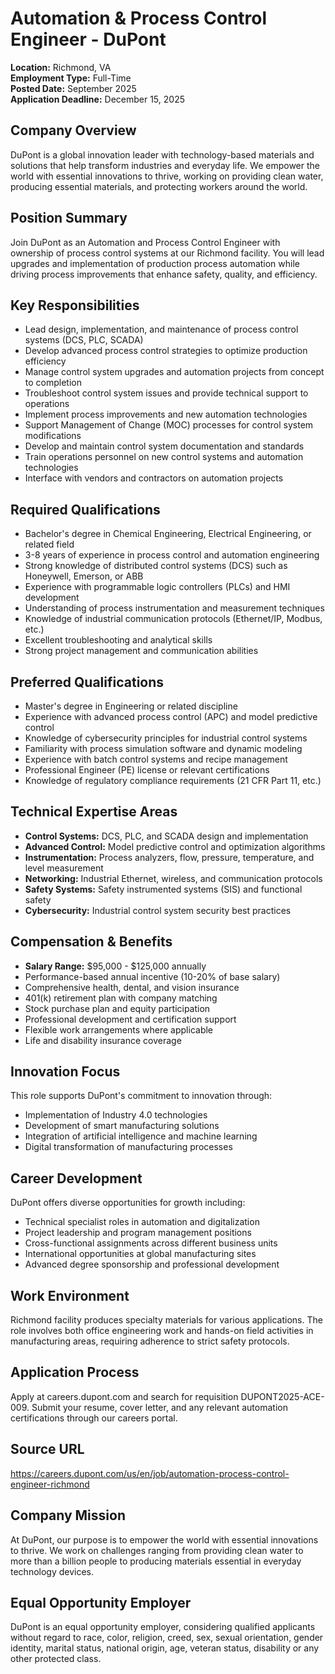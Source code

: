 # Automation & Process Control Engineer - DuPont
**Location:** Richmond, VA  
**Employment Type:** Full-Time  
**Posted Date:** September 2025  
**Application Deadline:** December 15, 2025  

## Company Overview
DuPont is a global innovation leader with technology-based materials and solutions that help transform industries and everyday life. We empower the world with essential innovations to thrive, working on providing clean water, producing essential materials, and protecting workers around the world.

## Position Summary
Join DuPont as an Automation and Process Control Engineer with ownership of process control systems at our Richmond facility. You will lead upgrades and implementation of production process automation while driving process improvements that enhance safety, quality, and efficiency.

## Key Responsibilities
- Lead design, implementation, and maintenance of process control systems (DCS, PLC, SCADA)
- Develop advanced process control strategies to optimize production efficiency
- Manage control system upgrades and automation projects from concept to completion
- Troubleshoot control system issues and provide technical support to operations
- Implement process improvements and new automation technologies
- Support Management of Change (MOC) processes for control system modifications
- Develop and maintain control system documentation and standards
- Train operations personnel on new control systems and automation technologies
- Interface with vendors and contractors on automation projects

## Required Qualifications
- Bachelor's degree in Chemical Engineering, Electrical Engineering, or related field
- 3-8 years of experience in process control and automation engineering
- Strong knowledge of distributed control systems (DCS) such as Honeywell, Emerson, or ABB
- Experience with programmable logic controllers (PLCs) and HMI development
- Understanding of process instrumentation and measurement techniques
- Knowledge of industrial communication protocols (Ethernet/IP, Modbus, etc.)
- Excellent troubleshooting and analytical skills
- Strong project management and communication abilities

## Preferred Qualifications
- Master's degree in Engineering or related discipline
- Experience with advanced process control (APC) and model predictive control
- Knowledge of cybersecurity principles for industrial control systems
- Familiarity with process simulation software and dynamic modeling
- Experience with batch control systems and recipe management
- Professional Engineer (PE) license or relevant certifications
- Knowledge of regulatory compliance requirements (21 CFR Part 11, etc.)

## Technical Expertise Areas
- **Control Systems:** DCS, PLC, and SCADA design and implementation
- **Advanced Control:** Model predictive control and optimization algorithms
- **Instrumentation:** Process analyzers, flow, pressure, temperature, and level measurement
- **Networking:** Industrial Ethernet, wireless, and communication protocols
- **Safety Systems:** Safety instrumented systems (SIS) and functional safety
- **Cybersecurity:** Industrial control system security best practices

## Compensation & Benefits
- **Salary Range:** $95,000 - $125,000 annually
- Performance-based annual incentive (10-20% of base salary)
- Comprehensive health, dental, and vision insurance
- 401(k) retirement plan with company matching
- Stock purchase plan and equity participation
- Professional development and certification support
- Flexible work arrangements where applicable
- Life and disability insurance coverage

## Innovation Focus
This role supports DuPont's commitment to innovation through:
- Implementation of Industry 4.0 technologies
- Development of smart manufacturing solutions
- Integration of artificial intelligence and machine learning
- Digital transformation of manufacturing processes

## Career Development
DuPont offers diverse opportunities for growth including:
- Technical specialist roles in automation and digitalization
- Project leadership and program management positions
- Cross-functional assignments across different business units
- International opportunities at global manufacturing sites
- Advanced degree sponsorship and professional development

## Work Environment
Richmond facility produces specialty materials for various applications. The role involves both office engineering work and hands-on field activities in manufacturing areas, requiring adherence to strict safety protocols.

## Application Process
Apply at careers.dupont.com and search for requisition DUPONT2025-ACE-009. Submit your resume, cover letter, and any relevant automation certifications through our careers portal.

## Source URL
https://careers.dupont.com/us/en/job/automation-process-control-engineer-richmond

## Company Mission
At DuPont, our purpose is to empower the world with essential innovations to thrive. We work on challenges ranging from providing clean water to more than a billion people to producing materials essential in everyday technology devices.

## Equal Opportunity Employer
DuPont is an equal opportunity employer, considering qualified applicants without regard to race, color, religion, creed, sex, sexual orientation, gender identity, marital status, national origin, age, veteran status, disability or any other protected class.